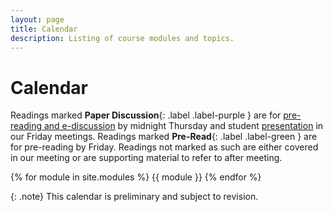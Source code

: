 ```yaml
---
layout: page
title: Calendar
description: Listing of course modules and topics.
---
```


# Calendar

Readings marked **Paper Discussion**{: .label .label-purple } are for
[pre-reading and e-discussion](/cos597s/readings) by midnight Thursday
and student [presentation](/cos597s/paperpres) in our Friday meetings.
Readings marked **Pre-Read**{: .label .label-green } are for
pre-reading by Friday.  Readings not marked as such are either covered
in our meeting or are supporting material to refer to after meeting.

{% for module in site.modules %}
{{ module }}
{% endfor %}


{: .note}
This calendar is preliminary and subject to revision.  


